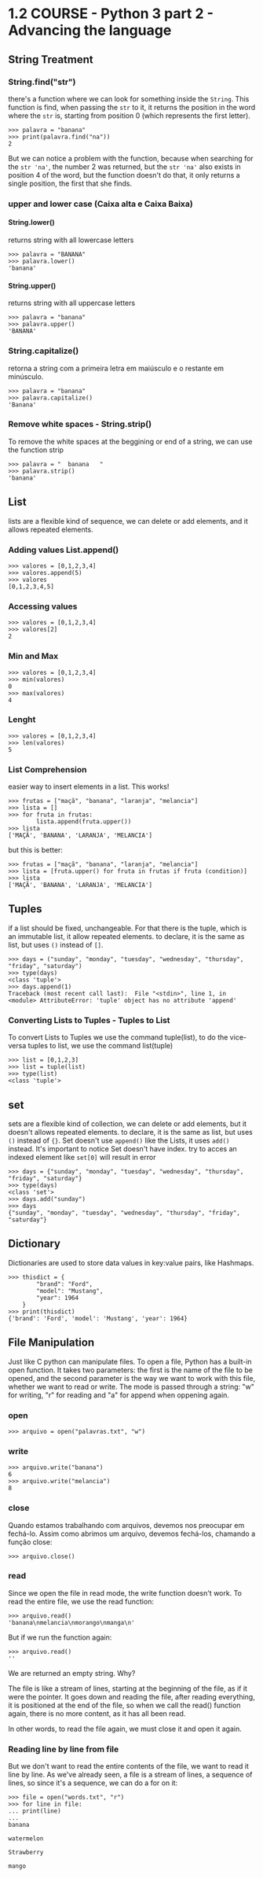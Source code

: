# 1.2 COURSE - Python 3 part 2 - Advancing the language

## String Treatment

### String.find("str")
there's a function where we can look for something inside the ```String```. This function is find, when passing the ```str``` to it, it returns the position in the word where the ```str``` is, starting from position 0 (which represents the first letter).
```
>>> palavra = "banana"
>>> print(palavra.find("na"))
2
```
But we can notice a problem with the function, because when searching for the ```str 'na'```, the number 2 was returned, but the ```str 'na'``` also exists in position 4 of the word, but the function doesn't do that, it only returns a single position, the first that she finds.

### upper and lower case (Caixa alta e Caixa Baixa)
#### String.lower()
returns string with all lowercase letters
```
>>> palavra = "BANANA"
>>> palavra.lower()
'banana'
```
#### String.upper()
returns string with all uppercase letters
```
>>> palavra = "banana"
>>> palavra.upper()
'BANANA'
```
### String.capitalize()
retorna a string com a primeira letra em maiúsculo e o restante em minúsculo.
```
>>> palavra = "banana"
>>> palavra.capitalize()
'Banana'
```

### Remove white spaces - String.strip()
To remove the white spaces at the beggining or end of a string, we can use the function strip
```
>>> palavra = "  banana   "
>>> palavra.strip()
'banana'
```

## List
lists are a flexible kind of sequence, we can delete or add elements, and it allows repeated elements.
### Adding values List.append()
```
>>> valores = [0,1,2,3,4]
>>> valores.append(5)
>>> valores
[0,1,2,3,4,5]
```
### Accessing values
```
>>> valores = [0,1,2,3,4]
>>> valores[2]
2
```
### Min and Max
```
>>> valores = [0,1,2,3,4]
>>> min(valores)
0
>>> max(valores)
4
```
### Lenght
```
>>> valores = [0,1,2,3,4]
>>> len(valores)
5
```

### List Comprehension
easier way to insert elements in a list.
This works!
```
>>> frutas = ["maçã", "banana", "laranja", "melancia"]
>>> lista = []
>>> for fruta in frutas:
        lista.append(fruta.upper())
>>> lista
['MAÇÃ', 'BANANA', 'LARANJA', 'MELANCIA']
```
but this is better:
```
>>> frutas = ["maçã", "banana", "laranja", "melancia"]
>>> lista = [fruta.upper() for fruta in frutas if fruta (condition)]
>>> lista
['MAÇÃ', 'BANANA', 'LARANJA', 'MELANCIA']
```

## Tuples
if a list should be fixed, unchangeable. For that there is the tuple, which is an immutable list, it allow repeated elements.
to declare, it is the same as list, but uses ```()``` instead of ```[]```.
```
>>> days = ("sunday", "monday", "tuesday", "wednesday", "thursday", "friday", "saturday")
>>> type(days)
<class 'tuple'>
>>> days.append(1)
Traceback (most recent call last):  File "<stdin>", line 1, in <module> AttributeError: 'tuple' object has no attribute 'append'
```

### Converting Lists to Tuples - Tuples to List
To convert Lists to Tuples we use the command tuple(list), to do the vice-versa tuples to list, we use the command list(tuple)
```
>>> list = [0,1,2,3]
>>> list = tuple(list)
>>> type(list)
<class 'tuple'>
```

## set
sets are a flexible kind of collection, we can delete or add elements, but it doesn't allows repeated elements.
to declare, it is the same as list, but uses ```()``` instead of ```{}```.
Set doesn't use ```append()``` like the Lists, it uses ```add()``` instead.
It's important to notice Set doesn't have index. try to acces an indexed element like ```set[0]``` will result in error
```
>>> days = {"sunday", "monday", "tuesday", "wednesday", "thursday", "friday", "saturday"}
>>> type(days)
<class 'set'>
>>> days.add("sunday")
>>> days
{"sunday", "monday", "tuesday", "wednesday", "thursday", "friday", "saturday"}
```

## Dictionary
Dictionaries are used to store data values in key:value pairs, like Hashmaps.
```
>>> thisdict = {
        "brand": "Ford",
        "model": "Mustang",
        "year": 1964
    }
>>> print(thisdict)
{'brand': 'Ford', 'model': 'Mustang', 'year': 1964}
```

## File Manipulation
Just like C python can manipulate files.
To open a file, Python has a built-in open function. It takes two parameters: the first is the name of the file to be opened, and the second parameter is the way we want to work with this file, whether we want to read or write. The mode is passed through a string: "w" for writing, "r" for reading and "a" for append when oppening again.
### open
```
>>> arquivo = open("palavras.txt", "w")
```
### write
```
>>> arquivo.write("banana")
6
>>> arquivo.write("melancia")
8
```
### close
Quando estamos trabalhando com arquivos, devemos nos preocupar em fechá-lo. Assim como abrimos um arquivo, devemos fechá-los, chamando a função close:
```
>>> arquivo.close()
```
### read
Since we open the file in read mode, the write function doesn't work. To read the entire file, we use the read function:
```
>>> arquivo.read()
'banana\nmelancia\nmorango\nmanga\n'
```
But if we run the function again:
```
>>> arquivo.read()
''
```
We are returned an empty string. Why?

The file is like a stream of lines, starting at the beginning of the file, as if it were the pointer. It goes down and reading the file, after reading everything, it is positioned at the end of the file, so when we call the read() function again, there is no more content, as it has all been read.

In other words, to read the file again, we must close it and open it again.

### Reading line by line from file
But we don't want to read the entire contents of the file, we want to read it line by line. As we've already seen, a file is a stream of lines, a sequence of lines, so since it's a sequence, we can do a for on it:
```
>>> file = open("words.txt", "r")
>>> for line in file:
... print(line)
...
banana

watermelon

Strawberry

mango
```
